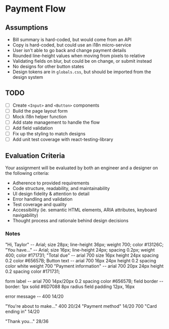 # Payment Flow

## Assumptions

- Bill summary is hard-coded, but would come from an API
- Copy is hard-coded, but could use an i18n micro-service
- User isn't able to go back and change payment details
- Rounded line-height values when moving from pixels to relative
- Validating fields on blur, but could be on change, or submit instead
- No designs for other button states
- Design tokens are in `globals.css`, but should be imported from the design system

## TODO

- [ ] Create `<Input>` and `<Button>` components
- [ ] Build the page layout form
- [ ] Mock i18n helper function
- [ ] Add state management to handle the flow
- [ ] Add field validation
- [ ] Fix up the styling to match designs
- [ ] Add unit test coverage with react-testing-library

## Evaluation Criteria

Your assignment will be evaluated by both an engineer and a designer on the following criteria:

- Adherence to provided requirements
- Code structure, readability, and maintainability
- UI design fidelity & attention to detail
- Error handling and validation
- Test coverage and quality
- Accessibility (ie. semantic HTML elements, ARIA attributes, keyboard navigability)
- Thought process and rationale behind design decisions

### Notes

"Hi, Taylor" -- Arial; size 28px; line-height 36px; weight 700; color #13126C;
"You have..." -- Arial; size 16px; line-height 24px; spacing 0.2px; weight 400; color #171731;
"Total due" -- arial 700 size 16px height 24px spacing 0.2 color #65657B;
Button text -- arial 700 16px 24px height 0.2 spacing color white weight 700
"Payment information" -- arial 700 20px 24px height 0.2 spacing color #171731;

form label -- arial 700 14px/20px 0.2 spacing color #65657B;
field border -- border: 1px solid #6D7088 8px radius
field padding 12px, 16px

error message -- 400 14/20

"You're about to make..." 400 20/24
"Payment method" 14/20 700
"Card ending in" 14/20

"Thank you..." 28/36
